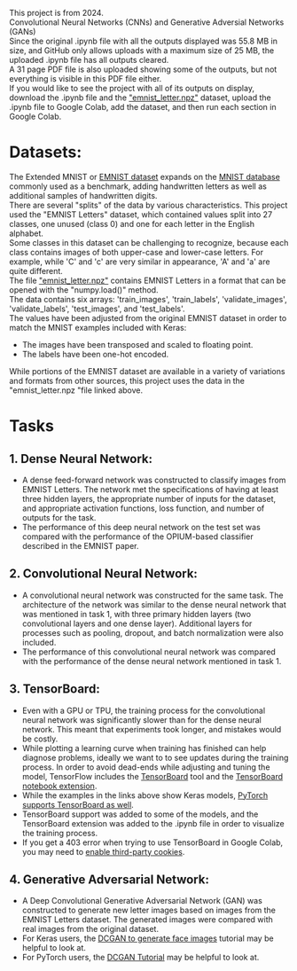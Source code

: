 This project is from 2024.<br/>
Convolutional Neural Networks (CNNs) and Generative Adversial Networks (GANs)<br/>
Since the original .ipynb file with all the outputs displayed was 55.8 MB in size, and GitHub only allows uploads with a maximum size of 25 MB, the uploaded .ipynb file has all outputs cleared.<br/>
A 31 page PDF file is also uploaded showing some of the outputs, but not everything is visible in this PDF file either.<br/>
If you would like to see the project with all of its outputs on display, download the .ipynb file and the ["emnist_letter.npz"](https://drive.google.com/file/d/1waU2u-d4joIGRzuZHVessHdb66-pUg7m/view?usp=sharing) dataset, upload the .ipynb file to Google Colab, add the dataset, and then run each section in Google Colab.
# Datasets:
The Extended MNIST or [EMNIST dataset](https://www.nist.gov/itl/products-and-services/emnist-dataset) expands on the [MNIST database](https://en.wikipedia.org/wiki/MNIST_database) commonly used as a benchmark, adding handwritten letters as well as additional samples of handwritten digits.<br/>
There are several "splits" of the data by various characteristics. This project used the "EMNIST Letters" dataset, which contained values split into 27 classes, one unused (class 0) and one for each letter in the English alphabet.<br/>
Some classes in this dataset can be challenging to recognize, because each class contains images of both upper-case and lower-case letters. For example, while 'C' and 'c' are very similar in appearance, 'A' and 'a' are quite different.<br/>
The file ["emnist_letter.npz"](https://drive.google.com/file/d/1waU2u-d4joIGRzuZHVessHdb66-pUg7m/view?usp=sharing) contains EMNIST Letters in a format that can be opened with the "numpy.load()" method.<br/>
The data contains six arrays: 'train_images', 'train_labels', 'validate_images', 'validate_labels', 'test_images', and 'test_labels'.<br/>
The values have been adjusted from the original EMNIST dataset in order to match the MNIST examples included with Keras:
  - The images have been transposed and scaled to floating point.
  - The labels have been one-hot encoded.
  
While portions of the EMNIST dataset are available in a variety of variations and formats from other sources, this project uses the data in the "emnist_letter.npz "file linked above.

# Tasks
## 1. Dense Neural Network:
  - A dense feed-forward network was constructed to classify images from EMNIST Letters. The network met the specifications of having at least three hidden layers, the appropriate number of inputs for the dataset, and appropriate activation functions, loss function, and number of outputs for the task.
  - The performance of this deep neural network on the test set was compared with the performance of the OPIUM-based classifier described in the EMNIST paper.
## 2. Convolutional Neural Network:
  - A convolutional neural network was constructed for the same task. The architecture of the network was similar to the dense neural network that was mentioned in task 1, with three primary hidden layers (two convolutional layers and one dense layer). Additional layers for processes such as pooling, dropout, and batch normalization were also included.
  - The performance of this convolutional neural network was compared with the performance of the dense neural network mentioned in task 1.
## 3. TensorBoard:
  - Even with a GPU or TPU, the training process for the convolutional neural network was significantly slower than for the dense neural network. This meant that experiments took longer, and mistakes would be costly.
  - While plotting a learning curve when training has finished can help diagnose problems, ideally we want to to see updates during the training process. In order to avoid dead-ends while adjusting and tuning the model, TensorFlow includes the [TensorBoard](https://www.tensorflow.org/tensorboard/get_started) tool and the [TensorBoard notebook extension](https://www.tensorflow.org/tensorboard/tensorboard_in_notebooks).
  - While the examples in the links above show Keras models, [PyTorch supports TensorBoard as well](https://docs.pytorch.org/tutorials/recipes/recipes/tensorboard_with_pytorch.html).
  - TensorBoard support was added to some of the models, and the TensorBoard extension was added to the .ipynb file in order to visualize the training process.
  - If you get a 403 error when trying to use TensorBoard in Google Colab, you may need to [enable third-party cookies](https://stackoverflow.com/questions/64218755/getting-error-403-in-google-colab-with-tensorboard-with-firefox/65221220#65221220).
## 4. Generative Adversarial Network:
  - A Deep Convolutional Generative Adversarial Network (GAN) was constructed to generate new letter images based on images from the EMNIST Letters dataset. The generated images were compared with real images from the original dataset.
  - For Keras users, the [DCGAN to generate face images](https://keras.io/examples/generative/dcgan_overriding_train_step/) tutorial may be helpful to look at.
  - For PyTorch users, the [DCGAN Tutorial](https://docs.pytorch.org/tutorials/beginner/dcgan_faces_tutorial.html) may be helpful to look at.
